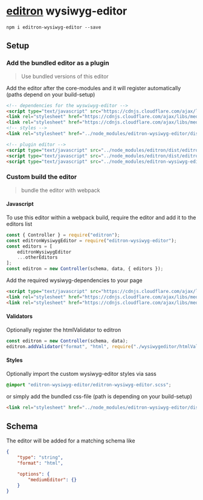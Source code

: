 # [editron](https://github.com/sueddeutsche/editron) wysiwyg-editor

`npm i editron-wysiwyg-editor --save`


## Setup

### Add the bundled editor as a plugin

> Use bundled versions of this editor


Add the editor after the core-modules and it will register automatically (paths depend on your build-setup)

```html
<!-- dependencies for the wyswiwyg-editor -->
<script type="text/javascript" src="https://cdnjs.cloudflare.com/ajax/libs/medium-editor/5.16.1/js/medium-editor.min.js"></script>
<link rel="stylesheet" href="https://cdnjs.cloudflare.com/ajax/libs/medium-editor/5.16.1/css/medium-editor.min.css">
<link rel="stylesheet" href="https://cdnjs.cloudflare.com/ajax/libs/medium-editor/5.16.1/css/themes/bootstrap.css">
<!-- styles -->
<link rel="stylesheet" href="../node_modules/editron-wysiwyg-editor/dist/editron-wysiwyg-editor.css">

<!-- plugin editor -->
<script type="text/javascript" src="../node_modules/editron/dist/editron-modules.js"></script>
<script type="text/javascript" src="../node_modules/editron/dist/editron-core.js"></script>
<script type="text/javascript" src="../node_modules/editron-wysiwyg-editor/dist/editron-wysiwyg-editor.js"></script>
```


### Custom build the editor

> bundle the editor with webpack


#### Javascript

To use this editor within a webpack build, require the editor and add it to the editors list

```js
const { Controller } = require("editron");
const editronWysiwygEditor = require("editron-wysiwyg-editor");
const editors = [
    editronWysiwygEditor
    ...otherEditors
];
const editron = new Controller(schema, data, { editors });
```

Add the required wysiwyg-dependencies to your page

```html
<script type="text/javascript" src="https://cdnjs.cloudflare.com/ajax/libs/medium-editor/5.16.1/js/medium-editor.min.js"></script>
<link rel="stylesheet" href="https://cdnjs.cloudflare.com/ajax/libs/medium-editor/5.16.1/css/medium-editor.min.css">
<link rel="stylesheet" href="https://cdnjs.cloudflare.com/ajax/libs/medium-editor/5.16.1/css/themes/bootstrap.css">
```


#### Validators

Optionally register the htmlValidator to editron

```js
const editron = new Controller(schema, data);
editron.addValidator("format", "html", require("./wysiwygeditor/htmlValidator").validate);
```


#### Styles

Optionally import the custom wysiwyg-editor styles via sass

```scss
@import "editron-wysiwyg-editor/editron-wysiwyg-editor.scss";
```

or simply add the bundled css-file (path is depending on your build-setup)

```html
<link rel="stylesheet" href="../node_modules/editron-wysiwyg-editor/dist/editron-wysiwyg-editor.css">
```


## Schema

The editor will be added for a matching schema like

```json
{
    "type": "string",
    "format": "html",

    "options": {
        "mediumEditor": {}
    }
}
```

